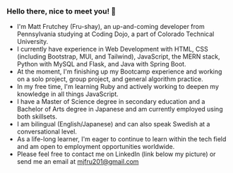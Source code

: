 ### Hello there, nice to meet you! 👋
- I'm Matt Frutchey (Fru-shay), an up-and-coming developer from Pennsylvania studying at Coding Dojo, a part of Colorado Technical University.
- I currently have experience in Web Development with HTML, CSS (including Bootstrap, MUI, and Tailwind), JavaScript, the MERN stack, Python with MySQL and Flask, and Java with Spring Boot.
- At the moment, I'm finishing up my Bootcamp experience and working on a solo project, group project, and general algorithm practice.
- In my free time, I'm learning Ruby and actively working to deepen my knowledge in all things JavaScript.
- I have a Master of Science degree in secondary education and a Bachelor of Arts degree in Japanese and am currently employed using both skillsets.
- I am bilingual (English/Japanese) and can also speak Swedish at a conversational level.
- As a life-long learner, I'm eager to continue to learn within the tech field and am open to employment opportunities worldwide.
- Please feel free to contact me on LinkedIn (link below my picture) or send me an email at mjfru201@gmail.com
<!--
**mjfru/mjfru** is a ✨ _special_ ✨ repository because its `README.md` (this file) appears on your GitHub profile.

Here are some ideas to get you started:

- 🔭 I’m currently working on ...
- 🌱 I’m currently learning ...
- 👯 I’m looking to collaborate on ...
- 🤔 I’m looking for help with ...
- 💬 Ask me about ...
- 📫 How to reach me: ...
- 😄 Pronouns: ...
- ⚡ Fun fact: ...
-->
